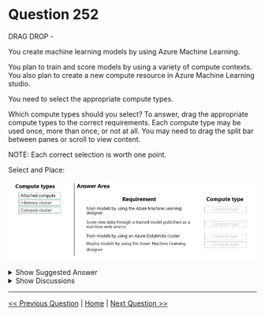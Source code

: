 # Question 252

DRAG DROP -

You create machine learning models by using Azure Machine Learning.

You plan to train and score models by using a variety of compute contexts. You also plan to create a new compute resource in Azure Machine Learning studio.

You need to select the appropriate compute types.

Which compute types should you select? To answer, drag the appropriate compute types to the correct requirements. Each compute type may be used once, more than once, or not at all. You may need to drag the split bar between panes or scroll to view content.

NOTE: Each correct selection is worth one point.

Select and Place:

![Question Image](../images/q252_q_0026000001.png)

<details>
  <summary>Show Suggested Answer</summary>

<img src="../images/q252_ans_0_0026100001.png" alt="Answer Image"><br>

<p>Box 1: Compute cluster -</p>
<p>Create a single or multi node compute cluster for your training, batch inferencing or reinforcement learning workloads.</p>
<p>Box 2: Inference cluster -</p>
<p>Box 3: Attached compute -</p>
<p>The compute types that can currently be attached for training include:</p>
<p>A remote VM -</p>
<p>Azure Databricks (for use in machine learning pipelines)</p>
<p>Azure Data Lake Analytics (for use in machine learning pipelines)</p>
<p>Azure HDInsight -</p>
<p>Box 4: Compute cluster -</p>
<p>Note: There are four compute types:</p>
<p>Compute instance -</p>
<p>Compute clusters -</p>
<p>Inference clusters -</p>
<p>Attached compute -</p>
<p>Note 2:</p>
<p>Compute clusters -</p>
<p>Create a single or multi node compute cluster for your training, batch inferencing or reinforcement learning workloads.</p>
<p>Attached compute -</p>
<p>To use compute targets created outside the Azure Machine Learning workspace, you must attach them. Attaching a compute target makes it available to your workspace. Use Attached compute to attach a compute target for training. Use Inference clusters to attach an AKS cluster for inferencing.</p>
<p>Inference clusters -</p>
<p>Create or attach an Azure Kubernetes Service (AKS) cluster for large scale inferencing.</p>
<p>Reference:</p>
<p>https://docs.microsoft.com/en-us/azure/machine-learning/how-to-create-attach-compute-studio</p>

</details>

<details>
  <summary>Show Discussions</summary>

<blockquote><p><strong>syed_ahmed</strong> <code>(Tue 11 Jan 2022 11:30)</code> - <em>Upvotes: 52</em></p><p>This is the correct answer :

Compute
Inference
Attached
Inference</p></blockquote>

<blockquote><p><strong>gunn_m</strong> <code>(Sun 15 Dec 2024 21:27)</code> - <em>Upvotes: 1</em></p><p>We deploy the model to an inference cluster, but to perform the deployment action we need a cluster or an instance.</p></blockquote>
<blockquote><p><strong>DennisWitjes</strong> <code>(Tue 15 Feb 2022 22:07)</code> - <em>Upvotes: 2</em></p><p>Agreed. When deploying in AML Designer you have to select inference cluster. See example where they use AKS.
https://docs.microsoft.com/en-us/azure/machine-learning/tutorial-designer-automobile-price-deploy</p></blockquote>
<blockquote><p><strong>htiwari</strong> <code>(Thu 04 Nov 2021 14:48)</code> - <em>Upvotes: 7</em></p><p>This answer is correct!

https://docs.microsoft.com/en-us/azure/machine-learning/concept-compute-target</p></blockquote>

<blockquote><p><strong>deyoz</strong> <code>(Fri 02 Aug 2024 23:23)</code> - <em>Upvotes: 1</em></p><p>For the deployment is it inference or compute cluster, I understand as inference but folks are saying compute cluster.</p></blockquote>
<blockquote><p><strong>A_PL300</strong> <code>(Wed 13 Mar 2024 16:32)</code> - <em>Upvotes: 2</em></p><p>Question like this one on September 4, 2023 exam</p></blockquote>
<blockquote><p><strong>Yuriy_Ch</strong> <code>(Fri 08 Sep 2023 11:21)</code> - <em>Upvotes: 1</em></p><p>on exam 07/March/2023</p></blockquote>
<blockquote><p><strong>phdykd</strong> <code>(Thu 17 Aug 2023 01:26)</code> - <em>Upvotes: 1</em></p><p>Requirement A: To train models by using the Azure Machine Learning designer, you can use a compute cluster. This will allow you to allocate resources to run your training jobs in a distributed fashion, enabling you to complete training faster and at a lower cost.

Requirement B: To score new data through a trained model published as a real-time web service, you can use an inference cluster. This will allow you to deploy your model as a scalable web service that can handle incoming requests for real-time predictions.

Requirement C: To train models by using an Azure Databricks cluster, you can use both an attached compute and a compute cluster. An attached compute allows you to connect your Azure Machine Learning workspace to your Databricks workspace, while a compute cluster allows you to allocate resources to run your training jobs in a distributed fashion.

Requirement D: To deploy models by using the Azure Machine Learning Designer, you can use a compute cluster. This will allow you to allocate resources to run your deployment job, enabling you to complete the deployment faster and at a lower cost.</p></blockquote>

<blockquote><p><strong>deyoz</strong> <code>(Wed 14 Aug 2024 01:39)</code> - <em>Upvotes: 1</em></p><p>but   realtime deployment doesn&#x27;t work in compute cluster. Hence, inference cluster. In my opinion. i am still not sure tough.</p></blockquote>
<blockquote><p><strong>phdykd</strong> <code>(Thu 17 Aug 2023 01:24)</code> - <em>Upvotes: 2</em></p><p>Requirement A:
3- Compute cluster

Requirement B:
2- Inference cluster

Requirement C:
1-Attached compute
3- Compute cluster

Requirement D:
3- Compute cluster</p></blockquote>

<blockquote><p><strong>racnaoamo</strong> <code>(Sat 19 Nov 2022 08:58)</code> - <em>Upvotes: 3</em></p><p>on exam 18-5-22</p></blockquote>
<blockquote><p><strong>kkkk_jjjj</strong> <code>(Sun 18 Sep 2022 08:44)</code> - <em>Upvotes: 2</em></p><p>on exam 18/03/2022</p></blockquote>
<blockquote><p><strong>JoshuaXu</strong> <code>(Fri 06 May 2022 21:56)</code> - <em>Upvotes: 2</em></p><p>on Exam 6 Nov 2021</p></blockquote>
<blockquote><p><strong>pkal</strong> <code>(Fri 25 Mar 2022 00:20)</code> - <em>Upvotes: 1</em></p><p>on exam 9/24/2021</p></blockquote>
<blockquote><p><strong>azure1000</strong> <code>(Sat 05 Feb 2022 05:48)</code> - <em>Upvotes: 6</em></p><p>https://docs.microsoft.com/en-us/azure/machine-learning/how-to-deploy-model-designer

last one is Inference cluster

\*\*In the Models asset page, select the registered model.

Select the Deploy button.

In the configuration menu, enter the following information:

Input a name for the endpoint.
Select to deploy the model to Azure Kubernetes Service or Azure Container Instance. \*\*</p></blockquote>

<blockquote><p><strong>erp31</strong> <code>(Mon 31 Jan 2022 04:02)</code> - <em>Upvotes: 3</em></p><p>on exam 30/07/2021</p></blockquote>
<blockquote><p><strong>ACSC</strong> <code>(Sat 09 Oct 2021 07:27)</code> - <em>Upvotes: 3</em></p><p>Answer is correct. See the link https://docs.microsoft.com/en-us/azure/machine-learning/how-to-create-attach-compute-studio</p></blockquote>
<blockquote><p><strong>ac45863</strong> <code>(Thu 07 Oct 2021 23:05)</code> - <em>Upvotes: 7</em></p><p>In my opinion:
- Compute cluster
- Compute cluster
- Attached compute
- Inference cluster</p></blockquote>

</details>

---

[<< Previous Question](question_251.md) | [Home](../index.md) | [Next Question >>](question_253.md)
